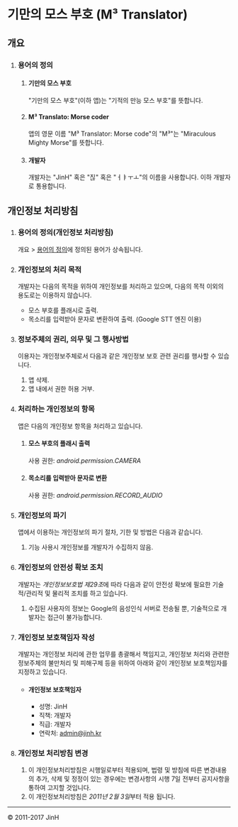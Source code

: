 기만의 모스 부호 (M³ Translator)
=============================



개요
---

1. ### 용어의 정의

	1. #### 기만의 모스 부호

		"기만의 모스 부호"(이하 앱)는 "기적의 만능 모스 부호"를 뜻합니다.

	2. #### M³ Translato: Morse coder
		앱의 영문 이름 "M³ Translator: Morse code"의 "M³"는 "Miraculous Mighty Morse"를 뜻합니다.

	1. #### 개발자
		개발자는 "JinH" 혹은 "짆" 혹은 "ㅓㅑㅜㅗ"의 이름을 사용합니다. 이하 개발자로 통용합니다.



개인정보 처리방침
--------------

1. ### 용어의 정의(개인정보 처리방침)
	개요 > [용어의 정의](#용어의-정의)에 정의된 용어가 상속됩니다.

1. ### 개인정보의 처리 목적
	개발자는 다음의 목적을 위하여 개인정보를 처리하고 있으며, 다음의 목적 이외의 용도로는 이용하지 않습니다.

	- 모스 부호를 플래시로 출력.
	- 목소리를 입력받아 문자로 변환하여 출력. (Google STT 엔진 이용)

1. ### 정보주체의 권리, 의무 및 그 행사방법
	이용자는 개인정보주체로서 다음과 같은 개인정보 보호 관련 권리를 행사할 수 있습니다.

    1. 앱 삭제.
    2. 앱 내에서 권한 허용 거부.


4. ### 처리하는 개인정보의 항목
	앱은 다음의 개인정보 항목을 처리하고 있습니다.

	1. #### 모스 부호의 플래시 출력
		사용 권한: *android.permission.CAMERA*

	1. #### 목소리를 입력받아 문자로 변환
		사용 권한: *android.permission.RECORD_AUDIO*

1. ### 개인정보의 파기
	앱에서 이용하는 개인정보의 파기 절차, 기한 및 방법은 다음과 같습니다.
	1. 기능 사용시 개인정보를 개발자가 수집하지 않음.

1. ### 개인정보의 안전성 확보 조치
	개발자는 *개인정보보호법 제29조*에 따라 다음과 같이 안전성 확보에 필요한 기술적/관리적 및 물리적 조치를 하고 있습니다.

 	 1. 수집된 사용자의 정보는 Google의 음성인식 서버로 전송될 뿐, 기술적으로 개발자는 접근이 불가능합니다.

1. ### 개인정보 보호책임자 작성
	개발자는 개인정보 처리에 관한 업무를 총괄해서 책임지고, 개인정보 처리와 관련한 정보주체의 불만처리 및 피해구제 등을 위하여 아래와 같이 개인정보 보호책임자를 지정하고 있습니다.

	- #### 개인정보 보호책임자
		- 성명: JinH
		- 직책: 개발자
		- 직급: 개발자
		- 연락처: admin@jinh.kr

1. ### 개인정보 처리방침 변경
	1. 이 개인정보처리방침은 시행일로부터 적용되며, 법령 및 방침에 따른 변경내용의 추가, 삭제 및 정정이 있는 경우에는 변경사항의 시행 7일 전부터 공지사항을 통하여 고지할 것입니다.
	1. 이 개인정보처리방침은 *2011년 2월 3일*부터 적용 됩니다.




-----
© 2011-2017 JinH
